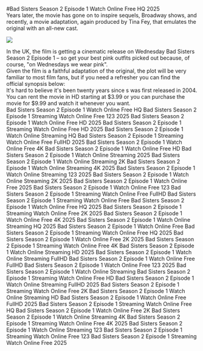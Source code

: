 #Bad Sisters Season 2 Episode 1 Watch Online Free HQ 2025  
Years later, the movie has gone on to inspire sequels, Broadway shows, and recently, a movie adaptation, again produced by Tina Fey, that emulates the original with an all-new cast.  
  
[![](https://i.imgur.com/qSNzIqt.png)](https://movie.rssnews.media/opSHktHoi.php)  
  
In the UK, the film is getting a cinematic release on Wednesday Bad Sisters Season 2 Episode 1 – so get your best pink outfits picked out because, of course, "on Wednesdays we wear pink".  
Given the film is a faithful adaptation of the original, the plot will be very familiar to most film fans, but if you need a refresher you can find the official synopsis below:  
It's hard to believe it's been twenty years since s was first released in 2004.  
You can rent the movie in HD starting at $3.99 or you can purchase the movie for $9.99 and watch it whenever you want.  
Bad Sisters Season 2 Episode 1 Watch Online Free HQ
Bad Sisters Season 2 Episode 1 Streaming Watch Online Free 123 2025
Bad Sisters Season 2 Episode 1 Watch Online Free HD 2025
Bad Sisters Season 2 Episode 1 Streaming Watch Online Free HD 2025
Bad Sisters Season 2 Episode 1 Watch Online Streaming HQ
Bad Sisters Season 2 Episode 1 Streaming Watch Online Free FullHD 2025
Bad Sisters Season 2 Episode 1 Watch Online Free 4K
Bad Sisters Season 2 Episode 1 Watch Online Free HD
Bad Sisters Season 2 Episode 1 Watch Online Streaming 2025
Bad Sisters Season 2 Episode 1 Watch Online Streaming 2K
Bad Sisters Season 2 Episode 1 Watch Online Streaming 4K 2025
Bad Sisters Season 2 Episode 1 Watch Online Streaming 123 2025
Bad Sisters Season 2 Episode 1 Watch Online Streaming 2K 2025
Bad Sisters Season 2 Episode 1 Watch Online Free 2025
Bad Sisters Season 2 Episode 1 Watch Online Free 123
Bad Sisters Season 2 Episode 1 Streaming Watch Online Free FullHD
Bad Sisters Season 2 Episode 1 Streaming Watch Online Free
Bad Sisters Season 2 Episode 1 Watch Online Free HQ 2025
Bad Sisters Season 2 Episode 1 Streaming Watch Online Free 2K 2025
Bad Sisters Season 2 Episode 1 Watch Online Free 4K 2025
Bad Sisters Season 2 Episode 1 Watch Online Streaming HQ 2025
Bad Sisters Season 2 Episode 1 Watch Online Free
Bad Sisters Season 2 Episode 1 Streaming Watch Online Free HQ 2025
Bad Sisters Season 2 Episode 1 Watch Online Free 2K 2025
Bad Sisters Season 2 Episode 1 Streaming Watch Online Free 4K
Bad Sisters Season 2 Episode 1 Watch Online Streaming HD 2025
Bad Sisters Season 2 Episode 1 Watch Online Streaming FullHD
Bad Sisters Season 2 Episode 1 Watch Online Free FullHD
Bad Sisters Season 2 Episode 1 Watch Online Free 123 2025
Bad Sisters Season 2 Episode 1 Watch Online Streaming
Bad Sisters Season 2 Episode 1 Streaming Watch Online Free HD
Bad Sisters Season 2 Episode 1 Watch Online Streaming FullHD 2025
Bad Sisters Season 2 Episode 1 Streaming Watch Online Free 2K
Bad Sisters Season 2 Episode 1 Watch Online Streaming HD
Bad Sisters Season 2 Episode 1 Watch Online Free FullHD 2025
Bad Sisters Season 2 Episode 1 Streaming Watch Online Free HQ
Bad Sisters Season 2 Episode 1 Watch Online Free 2K
Bad Sisters Season 2 Episode 1 Watch Online Streaming 4K
Bad Sisters Season 2 Episode 1 Streaming Watch Online Free 4K 2025
Bad Sisters Season 2 Episode 1 Watch Online Streaming 123
Bad Sisters Season 2 Episode 1 Streaming Watch Online Free 123
Bad Sisters Season 2 Episode 1 Streaming Watch Online Free 2025